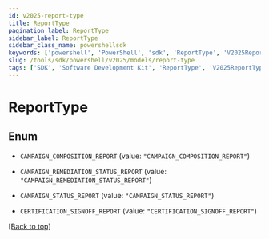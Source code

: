 ```yaml
---
id: v2025-report-type
title: ReportType
pagination_label: ReportType
sidebar_label: ReportType
sidebar_class_name: powershellsdk
keywords: ['powershell', 'PowerShell', 'sdk', 'ReportType', 'V2025ReportType'] 
slug: /tools/sdk/powershell/v2025/models/report-type
tags: ['SDK', 'Software Development Kit', 'ReportType', 'V2025ReportType']
---
```



# ReportType

## Enum


* `CAMPAIGN_COMPOSITION_REPORT` (value: `"CAMPAIGN_COMPOSITION_REPORT"`)

* `CAMPAIGN_REMEDIATION_STATUS_REPORT` (value: `"CAMPAIGN_REMEDIATION_STATUS_REPORT"`)

* `CAMPAIGN_STATUS_REPORT` (value: `"CAMPAIGN_STATUS_REPORT"`)

* `CERTIFICATION_SIGNOFF_REPORT` (value: `"CERTIFICATION_SIGNOFF_REPORT"`)


[[Back to top]](#) 

